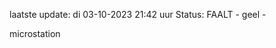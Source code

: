 laatste update: 
di 03-10-2023 21:42   uur 
Status: FAALT - geel - 
<div class="service Y">microstation</div>